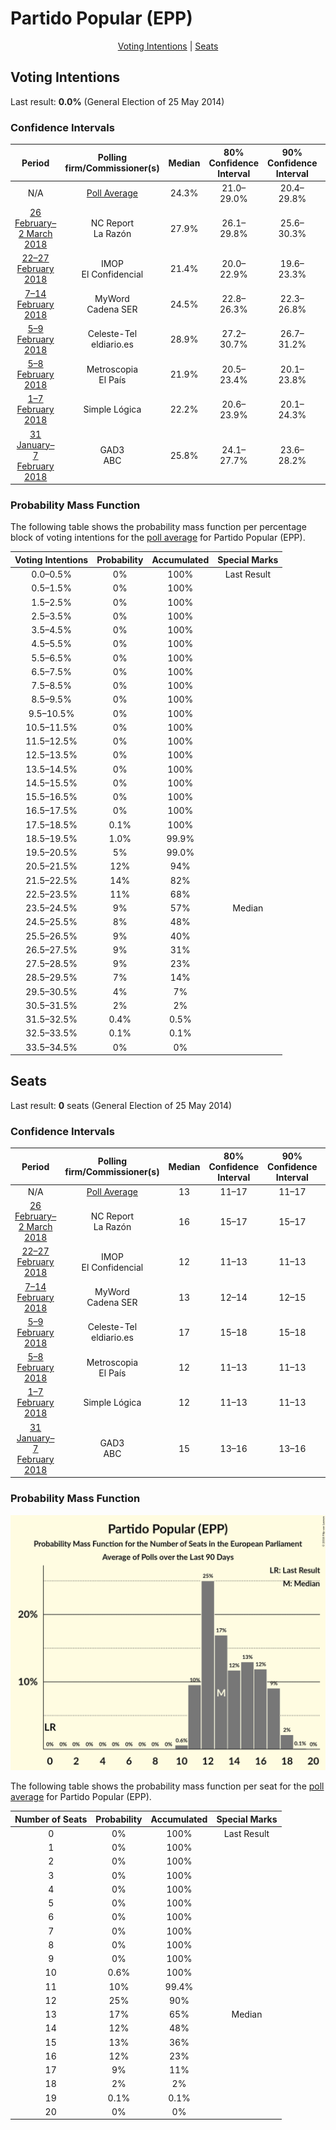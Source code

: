 # Partido Popular (EPP)

<p align="center"><a href="#voting-intentions">Voting Intentions</a> | <a href="#seats">Seats</a></p>

## Voting Intentions

Last result: **0.0%** (General Election of 25 May 2014)

### Confidence Intervals

| Period     | Polling firm/Commissioner(s) | Median | 80% Confidence Interval | 90% Confidence Interval | 95% Confidence Interval | 99% Confidence Interval |
|:----------:|:----------------:|:-----------:|:-----------------------:|:-----------------------:|:-----------------------:|:-----------------------:|
| N/A | [Poll Average](average.html) | 24.3% | 21.0–29.0% | 20.4–29.8% | 20.0–30.5% | 19.2–31.6% |
| [26 February–2 March 2018](2018-03-02-NCReport.html) | NC Report <br> La Razón | 27.9% | 26.1–29.8% | 25.6–30.3% | 25.2–30.8% | 24.4–31.7% |
| [22–27 February 2018](2018-02-27-IMOP.html) | IMOP <br> El Confidencial | 21.4% | 20.0–22.9% | 19.6–23.3% | 19.3–23.6% | 18.7–24.3% |
| [7–14 February 2018](2018-02-14-MyWord.html) | MyWord <br> Cadena SER | 24.5% | 22.8–26.3% | 22.3–26.8% | 21.9–27.3% | 21.1–28.2% |
| [5–9 February 2018](2018-02-09-Celeste-Tel.html) | Celeste-Tel <br> eldiario.es | 28.9% | 27.2–30.7% | 26.7–31.2% | 26.3–31.7% | 25.5–32.5% |
| [5–8 February 2018](2018-02-08-Metroscopia.html) | Metroscopia <br> El País | 21.9% | 20.5–23.4% | 20.1–23.8% | 19.7–24.2% | 19.1–24.9% |
| [1–7 February 2018](2018-02-07-SimpleLógica.html) | Simple Lógica | 22.2% | 20.6–23.9% | 20.1–24.3% | 19.8–24.8% | 19.0–25.6% |
| [31 January–7 February 2018](2018-02-07-GAD3.html) | GAD3 <br> ABC | 25.8% | 24.1–27.7% | 23.6–28.2% | 23.2–28.7% | 22.4–29.6% |

### Probability Mass Function

The following table shows the probability mass function per percentage block of voting intentions for the [poll average](average.html) for Partido Popular (EPP).

| Voting Intentions | Probability | Accumulated | Special Marks |
|:-----------------:|:-----------:|:-----------:|:-------------:|
| 0.0–0.5% | 0% | 100% | Last Result |
| 0.5–1.5% | 0% | 100% |  |
| 1.5–2.5% | 0% | 100% |  |
| 2.5–3.5% | 0% | 100% |  |
| 3.5–4.5% | 0% | 100% |  |
| 4.5–5.5% | 0% | 100% |  |
| 5.5–6.5% | 0% | 100% |  |
| 6.5–7.5% | 0% | 100% |  |
| 7.5–8.5% | 0% | 100% |  |
| 8.5–9.5% | 0% | 100% |  |
| 9.5–10.5% | 0% | 100% |  |
| 10.5–11.5% | 0% | 100% |  |
| 11.5–12.5% | 0% | 100% |  |
| 12.5–13.5% | 0% | 100% |  |
| 13.5–14.5% | 0% | 100% |  |
| 14.5–15.5% | 0% | 100% |  |
| 15.5–16.5% | 0% | 100% |  |
| 16.5–17.5% | 0% | 100% |  |
| 17.5–18.5% | 0.1% | 100% |  |
| 18.5–19.5% | 1.0% | 99.9% |  |
| 19.5–20.5% | 5% | 99.0% |  |
| 20.5–21.5% | 12% | 94% |  |
| 21.5–22.5% | 14% | 82% |  |
| 22.5–23.5% | 11% | 68% |  |
| 23.5–24.5% | 9% | 57% | Median |
| 24.5–25.5% | 8% | 48% |  |
| 25.5–26.5% | 9% | 40% |  |
| 26.5–27.5% | 9% | 31% |  |
| 27.5–28.5% | 9% | 23% |  |
| 28.5–29.5% | 7% | 14% |  |
| 29.5–30.5% | 4% | 7% |  |
| 30.5–31.5% | 2% | 2% |  |
| 31.5–32.5% | 0.4% | 0.5% |  |
| 32.5–33.5% | 0.1% | 0.1% |  |
| 33.5–34.5% | 0% | 0% |  |


## Seats

Last result: **0** seats (General Election of 25 May 2014)

### Confidence Intervals

| Period     | Polling firm/Commissioner(s) | Median | 80% Confidence Interval | 90% Confidence Interval | 95% Confidence Interval | 99% Confidence Interval |
|:----------:|:----------------:|:------:|:-----------------------:|:-----------------------:|:-----------------------:|:-----------------------:|
| N/A | [Poll Average](average.html) | 13 | 11–17 | 11–17 | 11–17 | 10–18 |
| [26 February–2 March 2018](2018-03-02-NCReport.html) | NC Report <br> La Razón | 16 | 15–17 | 15–17 | 14–18 | 14–18 |
| [22–27 February 2018](2018-02-27-IMOP.html) | IMOP <br> El Confidencial | 12 | 11–13 | 11–13 | 11–13 | 10–14 |
| [7–14 February 2018](2018-02-14-MyWord.html) | MyWord <br> Cadena SER | 13 | 12–14 | 12–15 | 12–15 | 11–15 |
| [5–9 February 2018](2018-02-09-Celeste-Tel.html) | Celeste-Tel <br> eldiario.es | 17 | 15–18 | 15–18 | 15–18 | 15–19 |
| [5–8 February 2018](2018-02-08-Metroscopia.html) | Metroscopia <br> El País | 12 | 11–13 | 11–13 | 11–13 | 10–14 |
| [1–7 February 2018](2018-02-07-SimpleLógica.html) | Simple Lógica | 12 | 11–13 | 11–13 | 11–13 | 10–14 |
| [31 January–7 February 2018](2018-02-07-GAD3.html) | GAD3 <br> ABC | 15 | 13–16 | 13–16 | 13–16 | 13–17 |

### Probability Mass Function

![Graph with seats probability mass function not yet produced](average-seats-pmf-partidopopularepp.png "Seats Probability Mass Function")

The following table shows the probability mass function per seat for the [poll average](average.html) for Partido Popular (EPP).

| Number of Seats | Probability | Accumulated | Special Marks |
|:---------------:|:-----------:|:-----------:|:-------------:|
| 0 | 0% | 100% | Last Result |
| 1 | 0% | 100% |  |
| 2 | 0% | 100% |  |
| 3 | 0% | 100% |  |
| 4 | 0% | 100% |  |
| 5 | 0% | 100% |  |
| 6 | 0% | 100% |  |
| 7 | 0% | 100% |  |
| 8 | 0% | 100% |  |
| 9 | 0% | 100% |  |
| 10 | 0.6% | 100% |  |
| 11 | 10% | 99.4% |  |
| 12 | 25% | 90% |  |
| 13 | 17% | 65% | Median |
| 14 | 12% | 48% |  |
| 15 | 13% | 36% |  |
| 16 | 12% | 23% |  |
| 17 | 9% | 11% |  |
| 18 | 2% | 2% |  |
| 19 | 0.1% | 0.1% |  |
| 20 | 0% | 0% |  |


